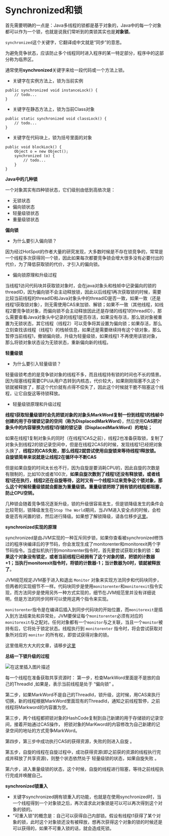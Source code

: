 # Synchronized和锁

首先需要明确的一点是：Java多线程的锁都是基于对象的，Java中的每一个对象都可以作为一个锁，也就是说我们常听到的类锁其实也是**对象锁**。

`synchronized`这个关键字，它翻译成中文就是“同步”的意思。

为避免竞争状态，应该防止多个线程同时进入程序的某一特定部分，程序中的这部分称为临界区。

通常使用**synchronized**关键字来给一段代码或一个方法上锁。

* 关键字在实例方法上，锁为当前实例

```
public synchronized void instanceLock() {
    // todo...
}
```

* 关键字在静态方法上，锁为当前Class对象

```
public static synchronized void classLock() {
    // todo...
}
```

* 关键字在代码块上，锁为括号里面的对象

```
public void blockLock() {
    Object o = new Object();
    synchronized (o) {
        // todo...
    }
}
```

**Java中的几种锁**

一个对象其实有四种锁状态，它们级别由低到高依次是：

* 无锁状态
* 偏向锁状态
* 轻量级锁状态
* 重量级锁状态

**偏向锁**

* 为什么要引入偏向锁？

因为经过HotSpot的作者大量的研究发现，大多数时候是不存在锁竞争的，常常是一个线程多次获得同一个锁，因此如果每次都要竞争锁会增大很多没有必要付出的代价，为了降低获取锁的代价，才引入的偏向锁。

* 偏向锁原理和升级过程

当线程1访问代码块并获取锁对象时，会在java对象头和栈帧中记录偏向的锁的threadID，因为偏向锁不会主动释放锁，因此以后线程1再次获取锁的时候，需要比较当前线程的threadID和Java对象头中的threadID是否一致，如果一致（还是线程1获取锁对象），则无需使用CAS来加锁、解锁；如果不一致（其他线程，如线程2要竞争锁对象，而偏向锁不会主动释放因此还是存储的线程1的threadID），那么需要查看Java对象头中记录的线程1是否存活，如果没有存活，那么锁对象被重置为无锁状态，其它线程（线程2）可以竞争将其设置为偏向锁；如果存活，那么立刻查找该线程（线程1）的栈帧信息，如果还是需要继续持有这个锁对象，那么暂停当前线程1，撤销偏向锁，升级为轻量级锁，如果线程1 不再使用该锁对象，那么将锁对象状态设为无锁状态，重新偏向新的线程。

**轻量级锁**

* 为什么要引入轻量级锁？

轻量级锁考虑的是竞争锁对象的线程不多，而且线程持有锁的时间也不长的情景。因为阻塞线程需要CPU从用户态转到内核态，代价较大，如果刚刚阻塞不久这个锁就被释放了，那这个代价就有点得不偿失了，因此这个时候就干脆不阻塞这个线程，让它自旋这等待锁释放。

* 轻量级锁原理和升级过程

**线程1获取轻量级锁时会先把锁对象的对象头MarkWord复制一份到线程1的栈帧中创建的用于存储锁记录的空间（称为DisplacedMarkWord）**，然后使用**CAS把对象头中的内容替换为线程1存储的锁记录（DisplacedMarkWord）的地址；**

如果在线程1复制对象头的同时（在线程1CAS之前），线程2也准备获取锁，复制了对象头到线程2的锁记录空间中，但是在线程2CAS的时候，发现线程1已经把对象头换了，**线程2的CAS失败，那么线程2就尝试使用自旋锁来等待线程1释放锁。 自旋锁简单来说就是让线程2在循环中不断CAS**

但是如果自旋的时间太长也不行，因为自旋是要消耗CPU的，因此自旋的次数是有限制的，比如10次或者100次，**如果自旋次数到了线程1还没有释放锁，或者线程1还在执行，线程2还在自旋等待，这时又有一个线程3过来竞争这个锁对象，那么这个时候轻量级锁就会膨胀为重量级锁。重量级锁把除了拥有锁的线程都阻塞，防止CPU空转。**

几种锁会随着竞争情况逐渐升级，锁的升级很容易发生，但是锁降级发生的条件会比较苛刻，锁降级发生在`Stop The World`期间，当JVM进入安全点的时候，会检查是否有闲置的锁，然后进行降级。如果想了解锁降级，请各位移步[这里](https://app.gitbook.com/s/-M3LDVHNCK0Dsr\_yy-II/duo-xian-cheng-ji-chu/Java%E9%94%81%E4%BC%98%E5%8C%96--JVM%E9%94%81%E9%99%8D%E7%BA%A7)。

**synchronized实现的原理**

synchronized是由JVM实现的一种互斥同步锁，如果你查看被synchronized修饰过的程序块编译后的字节码，你会发现生成了monitorenter和monitorexit两个字节码指令。当虚拟机执行到monitorenter指令时，首先要尝试获取对象的锁：**如果这个对象没有锁定，或者当前线程已经拥有了这个对象的锁，把锁的计数器+1；当执行monitorexit指令时，将锁的计数器-1；当计数器为0时，锁就被释放了**。

JVM规范规定JVM基于进入和退出 `Monitor` 对象来实现方法同步和代码块同步，但两者的实现细节不一样。代码块同步是使用`monitorenter`和`monitorexit`指令实现，而方法同步是使用另外一种方式实现的，细节在JVM规范里并没有详细说明，但是方法的同步同样可以使用这两个指令来实现。

`monitorenter`指令是在编译后插入到同步代码块的开始位置，而`monitorexit`是插入到方法结束处和异常处，JVM要保证每个`monitorenter`必须有对应的`monitorexit`与之配对。任何对象都有一个`monitor`与之关联，当且一个`monitor`被持有后，它将处于锁定状态。线程执行到 `monitorenter` 指令时，将会尝试获取对象所对应的 `monitor` 的所有权，即尝试获得对象的锁。

这里借用方大大的文章，请移步[这里](https://www.infoq.cn/article/java-se-16-synchronized)

**总结一下锁升级的过程**

![在这里插入图片描述](https://img-blog.csdnimg.cn/20200319095959853.png)

每一个线程在准备获取共享资源时： 第一步，检查MarkWord里面是不是放的自己的ThreadId ,如果是，表示当前线程是处于 “偏向锁” 。

第二步，如果MarkWord不是自己的ThreadId，锁升级，这时候，用CAS来执行切换，新的线程根据MarkWord里面现有的ThreadId，通知之前线程暂停，之前线程将Markword的内容置为空。

第三步，两个线程都把锁对象的HashCode复制到自己新建的用于存储锁的记录空间，接着开始通过CAS操作， 把锁对象的MarKword的内容修改为自己新建的记录空间的地址的方式竞争MarkWord。

第四步，第三步中成功执行CAS的获得资源，失败的则进入自旋 。

第五步，自旋的线程在自旋过程中，成功获得资源(即之前获的资源的线程执行完成并释放了共享资源)，则整个状态依然处于 轻量级锁的状态，如果自旋失败 。

第六步，进入重量级锁的状态，这个时候，自旋的线程进行阻塞，等待之前线程执行完成并唤醒自己。

**synchronized锁重入**

* 关键字synchronized拥有锁重入的功能，也就是在使用synchronized时，当一个线程得到一个对象锁之后，再次请求此对象锁是可以可以再次得到这个对象的锁的。
* “可重入锁”的概念是：自己可以获得自己内部锁。假设有线程t1获得了某个对象的锁，此时这个对象锁还没有被释放，想再次获得这个对象的锁的时候还是可以获得的，如果不可重入锁的话，就会造成死锁。

